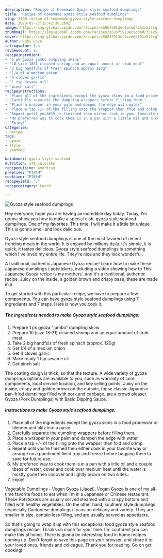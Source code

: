 ```yaml
---
description: "Recipe of Homemade Gyoza style seafood dumplings"
title: "Recipe of Homemade Gyoza style seafood dumplings"
slug: 2560-recipe-of-homemade-gyoza-style-seafood-dumplings
date: 2020-05-27T12:42:38.260Z
image: https://img-global.cpcdn.com/recipes/a506f5913ec1cced/751x532cq70/gyoza-style-seafood-dumplings-recipe-main-photo.jpg
thumbnail: https://img-global.cpcdn.com/recipes/a506f5913ec1cced/751x532cq70/gyoza-style-seafood-dumplings-recipe-main-photo.jpg
cover: https://img-global.cpcdn.com/recipes/a506f5913ec1cced/751x532cq70/gyoza-style-seafood-dumplings-recipe-main-photo.jpg
author: Ruby Love
ratingvalue: 3.4
reviewcount: 15
recipeingredient:
- "1 pk gyoza jumbo dumpling skins"
- "10 size 1821 cleaned shrimp and an equal amount of crab meat"
- "2 big handfuls of fresh spinach approx 120g"
- "1/4 of a medium onion"
- "4 cloves garlic"
- "1 tsp sesame oil"
- "pinch salt"
recipeinstructions:
- "Place all of the ingredients except the gyoza skins in a food processor or blender and blitz into a paste."
- "Carefully separate the dumpling wrappers before filling them."
- "Place a wrapper in your palm and dampen the edge with water"
- "Place a tsp +/- of the filling onto the wrapper then fold and crimp."
- "Repeat until you&#39;re finished then either cook in your favorite way or arrange on a parchment lined tray and freeze before bagging them to save for future use."
- "My preferred way to cook them is in a pan with a little oil and a couple tbsps of water, cover and cook over medium heat until the water is mostly gone then uncover and lightly brown on two sides.."
- "Enjoy!"
categories:
- Recipe
tags:
- gyoza
- style
- seafood

katakunci: gyoza style seafood 
nutrition: 179 calories
recipecuisine: American
preptime: "PT24M"
cooktime: "PT56M"
recipeyield: "3"
recipecategory: Lunch

---
```



![Gyoza style seafood dumplings](https://img-global.cpcdn.com/recipes/a506f5913ec1cced/751x532cq70/gyoza-style-seafood-dumplings-recipe-main-photo.jpg)

Hey everyone, hope you are having an incredible day today. Today, I'm gonna show you how to make a special dish, gyoza style seafood dumplings. One of my favorites. This time, I will make it a little bit unique. This is gonna smell and look delicious.

Gyoza style seafood dumplings is one of the most favored of recent trending meals in the world. It is enjoyed by millions daily. It's simple, it is quick, it tastes delicious. Gyoza style seafood dumplings is something which I've loved my entire life. They're nice and they look wonderful.

A traditional, authentic Japanese Gyoza recipe! Learn how to make these Japanese dumplings / potstickers, including a video showing how to This Japanese Gyoza recipe is my mothers&#39;, and it&#39;s a traditional, authentic recipe. Juicy on the inside, a golden brown and crispy base, these are made in a.


To get started with this particular recipe, we have to prepare a few components. You can have gyoza style seafood dumplings using 7 ingredients and 7 steps. Here is how you cook it.

<!--inarticleads1-->

##### The ingredients needed to make Gyoza style seafood dumplings:

1. Prepare 1 pk gyoza &#34;jumbo&#34; dumpling skins
1. Prepare 10 (size 18-21) cleaned shrimp and an equal amount of crab meat
1. Take 2 big handfuls of fresh spinach (approx. 120g)
1. Get 1/4 of a medium onion
1. Get 4 cloves garlic
1. Make ready 1 tsp sesame oil
1. Get pinch salt


The coating dough is thick, so that the texture. A wide variety of gyoza dumplings options are available to you, such as warranty of core components, local service location, and key selling points. Juicy on the inside, crispy and golden brown on the outside, these classic Japanese pan-fried dumplings filled with pork and cabbage, are a crowd pleaser. Gyoza (Pork Dumplings) with Basic Dipping Sauce. 

<!--inarticleads2-->

##### Instructions to make Gyoza style seafood dumplings:

1. Place all of the ingredients except the gyoza skins in a food processor or blender and blitz into a paste.
1. Carefully separate the dumpling wrappers before filling them.
1. Place a wrapper in your palm and dampen the edge with water
1. Place a tsp +/- of the filling onto the wrapper then fold and crimp.
1. Repeat until you&#39;re finished then either cook in your favorite way or arrange on a parchment lined tray and freeze before bagging them to save for future use.
1. My preferred way to cook them is in a pan with a little oil and a couple tbsps of water, cover and cook over medium heat until the water is mostly gone then uncover and lightly brown on two sides..
1. Enjoy!


Vegetable Dumplings - Vegan Gyoza (Jiaozi). Vegan Gyoza is one of my all-time favorite foods to eat when I&#39;m in a Japanese or Chinese restaurant. These Potstickers are usually served steamed with a crispy bottom and filled with healthy vegetables. On the other hand, southern style dumplings (especially Cantonese dumplings) focus on delicacy and variety. They are smaller in size, contain less filling, and are usually served as appetizers. 

So that's going to wrap it up with this exceptional food gyoza style seafood dumplings recipe. Thanks so much for your time. I'm confident you can make this at home. There is gonna be interesting food in home recipes coming up. Don't forget to save this page on your browser, and share it to your loved ones, friends and colleague. Thank you for reading. Go on get cooking!
